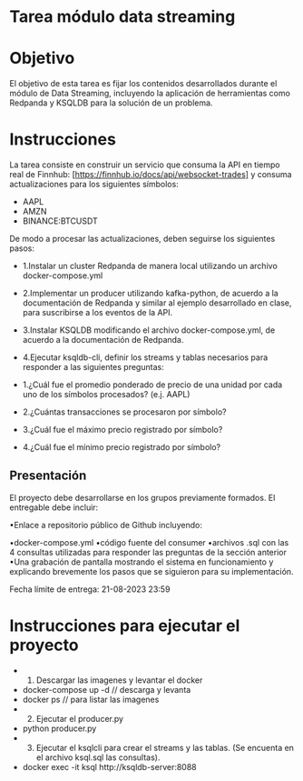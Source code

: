 # Tarea módulo data streaming

# Objetivo
El objetivo de esta tarea es fijar los contenidos desarrollados durante el módulo de Data Streaming, incluyendo la aplicación de herramientas como Redpanda y KSQLDB para la solución de un problema.

# Instrucciones
La tarea consiste en construir un servicio que consuma la API en tiempo real de Finnhub: [https://finnhub.io/docs/api/websocket-trades] y consuma actualizaciones para los siguientes símbolos:

- AAPL
- AMZN
- BINANCE:BTCUSDT

 De modo a procesar las actualizaciones, deben seguirse los siguientes pasos:
- 1.Instalar un cluster Redpanda de manera local utilizando un archivo docker-compose.yml
- 2.Implementar un producer utilizando kafka-python, de acuerdo a la documentación de Redpanda y similar al ejemplo desarrollado en clase, para suscribirse a los eventos de la API.
- 3.Instalar KSQLDB modificando el archivo docker-compose.yml, de acuerdo a la documentación de Redpanda.
- 4.Ejecutar ksqldb-cli, definir los streams y tablas necesarios para responder a las siguientes preguntas:

- 1.¿Cuál fue el promedio ponderado de precio de una unidad por cada uno de los símbolos procesados? (e.j. AAPL)
- 2.¿Cuántas transacciones se procesaron por símbolo?
- 3.¿Cuál fue el máximo precio registrado por símbolo?
- 4.¿Cuál fue el mínimo precio registrado por símbolo?

## Presentación
El proyecto debe desarrollarse en los grupos previamente formados. El entregable debe incluir:

•Enlace a repositorio público de Github incluyendo:

•docker-compose.yml
•código fuente del consumer
•archivos .sql con las 4 consultas utilizadas para responder las preguntas de la sección anterior
•Una grabación de pantalla mostrando el sistema en funcionamiento y explicando brevemente los pasos que se siguieron para su implementación.

Fecha límite de entrega: 21-08-2023 23:59


# Instrucciones para ejecutar el proyecto
- 1. Descargar las imagenes y levantar el docker
- docker-compose up -d // descarga y levanta
- docker ps // para listar las imagenes
- 2. Ejecutar el producer.py
- python producer.py
- 3. Ejecutar el ksqlcli para crear el streams y las tablas. (Se encuenta en el archivo ksql.sql las consultas).
- docker exec -it <nombre de ksql-cli> ksql http://ksqldb-server:8088


